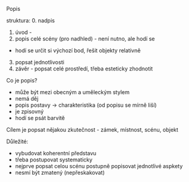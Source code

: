 Popis

struktura:
0. nadpis
1. úvod -
2. popis celé scény (pro nadhled) - není nutno, ale hodí se
 - hodí se určit si výchozí bod, řešit objekty relativně
3. popsat jednotlivosti
4. závěr - popsat celé prostředí, třeba esteticky zhodnotit

Co je popis?
 - může být mezi obecným a uměleckým stylem
 - nemá děj 
 - popis postavy -> charakteristika (od popisu se mírně liší)
 - je zpisovný
 - hodí se psát barvitě

Cílem je popsat nějakou zkutečnost - zámek, místnost, scénu, objekt

Důležité:
 - vybudovat koherentní představu
 - třeba postupovat systematicky
 - nejprve popsat celou scénu postupně popisovat jednotlivé aspkety
 - nesmí být zmatený (nepřeskakovat)

